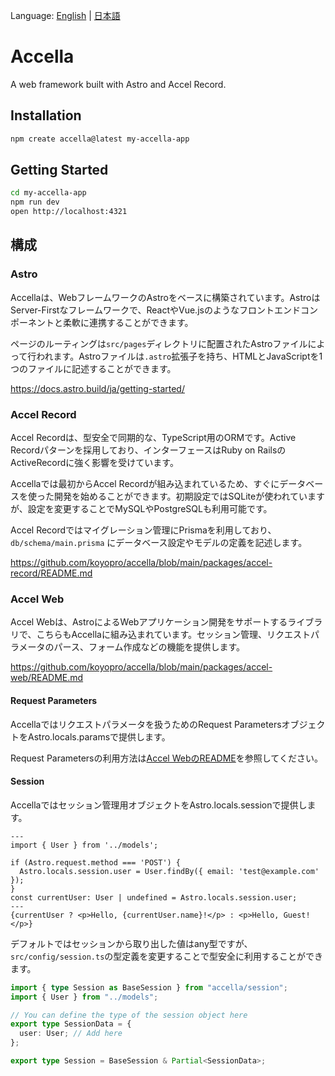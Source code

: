 Language: [English](https://github.com/koyopro/accella/blob/main/packages/accella/README.md) | [日本語](https://github.com/koyopro/accella/blob/main/packages/accella/README-ja.md)

# Accella

A web framework built with Astro and Accel Record.

## Installation

```bash
npm create accella@latest my-accella-app
```

## Getting Started

```bash
cd my-accella-app
npm run dev
open http://localhost:4321
```

## 構成

### Astro

Accellaは、WebフレームワークのAstroをベースに構築されています。AstroはServer-Firstなフレームワークで、ReactやVue.jsのようなフロントエンドコンポーネントと柔軟に連携することができます。

ページのルーティングは`src/pages`ディレクトリに配置されたAstroファイルによって行われます。Astroファイルは`.astro`拡張子を持ち、HTMLとJavaScriptを1つのファイルに記述することができます。

https://docs.astro.build/ja/getting-started/

### Accel Record

Accel Recordは、型安全で同期的な、TypeScript用のORMです。Active Recordパターンを採用しており、インターフェースはRuby on RailsのActiveRecordに強く影響を受けています。

Accellaでは最初からAccel Recordが組み込まれているため、すぐにデータベースを使った開発を始めることができます。初期設定ではSQLiteが使われていますが、設定を変更することでMySQLやPostgreSQLも利用可能です。

Accel Recordではマイグレーション管理にPrismaを利用しており、`db/schema/main.prisma` にデータベース設定やモデルの定義を記述します。

https://github.com/koyopro/accella/blob/main/packages/accel-record/README.md

### Accel Web

Accel Webは、AstroによるWebアプリケーション開発をサポートするライブラリで、こちらもAccellaに組み込まれています。セッション管理、リクエストパラメータのパース、フォーム作成などの機能を提供します。

https://github.com/koyopro/accella/blob/main/packages/accel-web/README.md

#### Request Parameters

Accellaではリクエストパラメータを扱うためのRequest ParametersオブジェクトをAstro.locals.paramsで提供します。

Request Parametersの利用方法は[Accel WebのREADME](https://github.com/koyopro/accella/blob/main/packages/accel-web/README.md#form-and-request-parameters)を参照してください。

#### Session

Accellaではセッション管理用オブジェクトをAstro.locals.sessionで提供します。

```astro
---
import { User } from '../models';

if (Astro.request.method === 'POST') {
  Astro.locals.session.user = User.findBy({ email: 'test@example.com' });
}
const currentUser: User | undefined = Astro.locals.session.user;
---
{currentUser ? <p>Hello, {currentUser.name}!</p> : <p>Hello, Guest!</p>}
```

デフォルトではセッションから取り出した値はany型ですが、`src/config/session.ts`の型定義を変更することで型安全に利用することができます。

```typescript
import { type Session as BaseSession } from "accella/session";
import { User } from "../models";

// You can define the type of the session object here
export type SessionData = {
  user: User; // Add here
};

export type Session = BaseSession & Partial<SessionData>;
```
